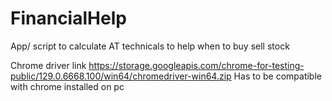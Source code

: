 # FinancialHelp
App/ script to calculate AT technicals to help when to buy sell stock


Chrome driver link https://storage.googleapis.com/chrome-for-testing-public/129.0.6668.100/win64/chromedriver-win64.zip
Has to be compatible with chrome installed on pc



